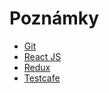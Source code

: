 # Poznámky

- [Git](./notes/git.md)
- [React JS](./notes/react-tutorial.md)
- [Redux](./notes/redux.md)
- [Testcafe](./notes/testcafe.md)